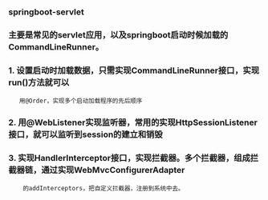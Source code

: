 ### springboot-servlet
### 主要是常见的servlet应用，以及springboot启动时候加载的CommandLineRunner。
### 1. 设置启动时加载数据，只需实现CommandLineRunner接口，实现run()方法就可以  
       用@Order，实现多个启动加载程序的先后顺序
### 2. 用@WebListener实现监听器，常用的实现HttpSessionListener接口，就可以监听到session的建立和销毁
### 3. 实现HandlerInterceptor接口，实现拦截器。多个拦截器，组成拦截器链，通过实现WebMvcConfigurerAdapter
        的addInterceptors，把自定义拦截器，注册到系统中去。  
